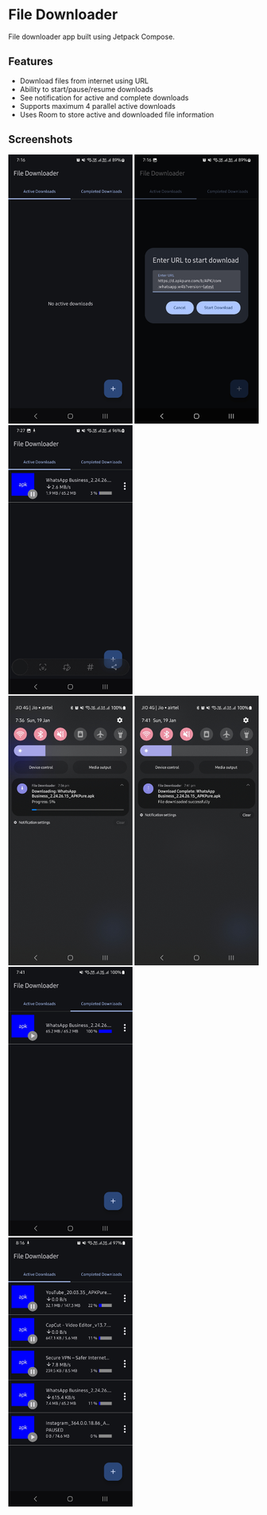 # File Downloader

File downloader app built using Jetpack Compose.

## Features

- Download files from internet using URL
- Ability to start/pause/resume downloads
- See notification for active and complete downloads
- Supports maximum 4 parallel active downloads
- Uses Room to store active and downloaded file information

## Screenshots

<img src = "screenshots/file_1.jpg" width =  250> <img src = "screenshots/file_2.jpg" width =  250> 
<img src = "screenshots/file_3.jpg" width =  250> <br> <img src = "screenshots/file_4.jpg" width =  250> 
<img src = "screenshots/file_5.jpg" width =  250> <img src = "screenshots/file_6.jpg" width =  250> <br>
<img src = "screenshots/file_7.jpg" width =  250>